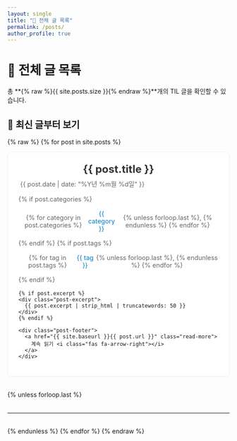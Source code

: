 ```yaml
---
layout: single
title: "📖 전체 글 목록"
permalink: /posts/
author_profile: true
---
```


# 📖 전체 글 목록

총 **{% raw %}{{ site.posts.size }}{% endraw %}**개의 TIL 글을 확인할 수 있습니다.

## 📅 최신 글부터 보기

{% raw %}
{% for post in site.posts %}
<div class="post-item">
  <article class="post-preview">
    <header class="post-header">
      <h2 class="post-title">
        <a href="{{ site.baseurl }}{{ post.url }}">{{ post.title }}</a>
      </h2>
      <div class="post-meta">
        <span class="post-date">
          <i class="far fa-calendar-alt"></i>
          {{ post.date | date: "%Y년 %m월 %d일" }}
        </span>
        {% if post.categories %}
        <span class="post-categories">
          <i class="fas fa-folder-open"></i>
          {% for category in post.categories %}
          <a href="{{ site.baseurl }}/categories/#{{ category | slugify }}">{{ category }}</a>{% unless forloop.last %}, {% endunless %}
          {% endfor %}
        </span>
        {% endif %}
        {% if post.tags %}
        <span class="post-tags">
          <i class="fas fa-tags"></i>
          {% for tag in post.tags %}
          <a href="{{ site.baseurl }}/tags/#{{ tag | slugify }}">{{ tag }}</a>{% unless forloop.last %}, {% endunless %}
          {% endfor %}
        </span>
        {% endif %}
      </div>
    </header>
    
    {% if post.excerpt %}
    <div class="post-excerpt">
      {{ post.excerpt | strip_html | truncatewords: 50 }}
    </div>
    {% endif %}
    
    <div class="post-footer">
      <a href="{{ site.baseurl }}{{ post.url }}" class="read-more">
        계속 읽기 <i class="fas fa-arrow-right"></i>
      </a>
    </div>
  </article>
</div>

{% unless forloop.last %}
<hr class="post-divider">
{% endunless %}
{% endfor %}
{% endraw %}

<style>
.post-item {
  margin-bottom: 2rem;
}

.post-preview {
  padding: 1.5rem;
  border: 1px solid #e9ecef;
  border-radius: 8px;
  background-color: #fff;
  transition: all 0.3s ease;
}

.post-preview:hover {
  border-color: #007acc;
  box-shadow: 0 4px 12px rgba(0,0,0,0.1);
  transform: translateY(-2px);
}

.post-header {
  margin-bottom: 1rem;
}

.post-title {
  margin: 0 0 0.5rem 0;
  font-size: 1.5rem;
}

.post-title a {
  color: #333;
  text-decoration: none;
  transition: color 0.2s ease;
}

.post-title a:hover {
  color: #007acc;
}

.post-meta {
  display: flex;
  flex-wrap: wrap;
  gap: 1rem;
  font-size: 0.9rem;
  color: #666;
}

.post-meta span {
  display: flex;
  align-items: center;
  gap: 0.25rem;
}

.post-meta a {
  color: #007acc;
  text-decoration: none;
}

.post-meta a:hover {
  text-decoration: underline;
}

.post-excerpt {
  color: #555;
  line-height: 1.6;
  margin-bottom: 1rem;
}

.post-footer {
  text-align: right;
}

.read-more {
  display: inline-flex;
  align-items: center;
  gap: 0.5rem;
  padding: 0.5rem 1rem;
  background-color: #007acc;
  color: white;
  text-decoration: none;
  border-radius: 5px;
  font-weight: 500;
  transition: all 0.2s ease;
}

.read-more:hover {
  background-color: #005a9e;
  color: white;
  transform: translateX(3px);
}

.post-divider {
  border: none;
  border-top: 1px solid #e9ecef;
  margin: 2rem 0;
}

@media (max-width: 768px) {
  .post-meta {
    flex-direction: column;
    gap: 0.5rem;
  }
  
  .post-preview {
    padding: 1rem;
  }
}
</style> 